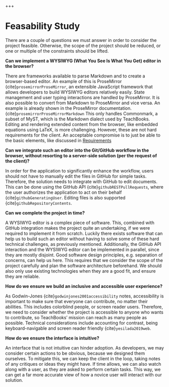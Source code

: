 +++
# Feasability Study

There are a couple of questions we must answer in order to consider the project feasible. Otherwise, the scope of the project should be reduced, or one or multiple of the constraints should be lifted.

**Can we implement a WYSIWYG (What You See Is What You Get) editor in the browser?**

There are frameworks available to parse Markdown and to create a browser-based editor. An example of this is ProseMirror {cite}`prosemirrorProseMirror`, an extensible JavaScript framework that allows developers to build WYSIWYG editors relatively easily. State management and user typing interactions are handled by ProseMirror. It is also possible to convert from Markdown to ProseMirror and vice versa. An example is already shown in the ProseMirror documentation.{cite}`prosemirrorProseMirrorMarkdown` This only handles Commonmark, a subset of MyST, which is the Markdown dialect used by TeachBooks. Editing and rendering extended content from the browser, like embedded equations using LaTeX, is more challenging. However, these are not hard requirements for the client. An acceptable compromise is to just be able to the basic elements, like discussed in [Requirements](../requirements/overview.md)

**Can we integrate such an editor into the Git/GitHub workflow in the browser, without resorting to a server-side solution (per the request of the client)?**

In order for the application to significantly enhance the workflow, users should not have to manually edit the files in GitHub for simple tasks. Therefore, the solution needs to integrate with GitHub to edit documents. This can be done using the GitHub API {cite}`githubRESTPullRequests`, where the user authorizes the application to act on their behalf {cite}`githubGeneratingUser`. Editing files is also supported {cite}`githubRepositoryContents`.

**Can we complete the project in time?**

A WYSIWYG editor is a complex piece of software. This, combined with GitHub integration makes the project quite an undertaking, if we were required to implement it from scratch. Luckily there exists software that can help us to build such an editor without having to solve some of these hard technical challenges, as previously mentioned. Additionally, the GitHub API interaction and the WYSIWYG editor can be implemented in parallel, since they are mostly disjoint. Good software design principles, e.g. separation of concerns, can help us here. This requires that we consider the scope of the project carefully and plan the software architecture beforehand. We should also only use existing technologies when they are a good fit, and ensure they are reliable.

**How do we ensure we build an inclusive and accessible user experience?**

As Godwin-Jones {cite}`godwinjones2001accessibility` notes, accessibility is important to make sure that everyone can contribute, no matter their abilities. This includes colorblind people, or screen reader users. Therefore, we need to consider whether the project is accessible to anyone who wants to contribute, so TeachBooks’ mission can reach as many people as possible. Technical considerations include accounting for contrast, being keyboard-navigable and screen reader friendly {cite}`yesilada2019web`.

**How do we ensure the interface is intuitive?**

An interface that is not intuitive can hinder adoption. As developers, we may consider certain actions to be obvious, because we designed them ourselves. To mitigate this, we can keep the client in the loop, taking notes of any critiques or ideas they might have. If time allows, we can also watch along with a user, as they are asked to perform certain tasks. This way, we can get a far more accurate view of how a novice user will interact with our solution.

